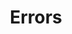 ---
title: Errors
name: Errors
position_number: 5
parameters:
  - name:
    content:
content_markdown: |- 
  | Code | Name | Description |
  | --- | --- | --- |
  | 200 | OK | Success |
  | 400 | Bad Request | The server could not process the request |
  | 401 | Unauthorized | The request did not include an access token or the access token was expired |
  | 404 | Not Found | The server could not find the requested resource |
  | 500 | Internal Server Error | The server encountered an unexpected condition |

  All errors will return JSON in the following format:
left_code_blocks:
  - code_block: |-
      {
        "stackTraceId": 2165529378315486700,
        "args": {
          "additionalProp1": {},
          "additionalProp2": {},
          "additionalProp3": {},
        },
        "devDetails": "string",
        "propagated": false,
        "trace": {
          "exceptionClass": "string",
          "message": "string",
          "stackTrace": [
            "string"
          ]
        },
        "code": "$EXCEPTION_CODE"
      }
    title: Response
    language: json
right_code_blocks:
  - code_block:
    title:
    language:
---